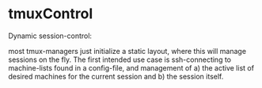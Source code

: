 # tmuxControl

Dynamic session-control:

most tmux-managers just initialize a static layout, where this will manage sessions on the fly.
The first intended use case is ssh-connecting to machine-lists found in a config-file, and management of
a) the active list of desired machines for the current session and
b) the session itself.
